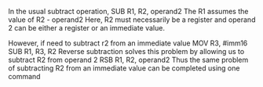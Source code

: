 In the usual subtract operation,
      SUB R1, R2, operand2
The R1 assumes the value of R2 - operand2
Here, R2 must necessarily be a register and operand 2 can be either a register or an immediate value.

However, if need to subtract r2 from an immediate value
      MOV R3, #imm16
      SUB R1, R3, R2
Reverse subtraction solves this problem by allowing us to subtract R2 from operand 2
      RSB R1, R2, operand2
Thus the same problem of subtracting R2 from an immediate value can be completed using one command
